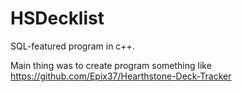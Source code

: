 # HSDecklist
SQL-featured program in c++.

Main thing was to create program something like 
  https://github.com/Epix37/Hearthstone-Deck-Tracker
